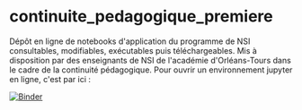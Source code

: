 # continuite_pedagogique_premiere
Dépôt en ligne de notebooks d'application du programme de NSI consultables, modifiables, exécutables puis téléchargeables.
Mis à disposition par des enseignants de NSI de l'académie d'Orléans-Tours dans le cadre de la continuité pédagogique.
Pour ouvrir un environnement jupyter en ligne, c'est par ici : 

[![Binder](https://mybinder.org/badge_logo.svg)](https://mybinder.org/v2/gh/nsi-acot/continuite_pedagogique_premiere/HEAD)
